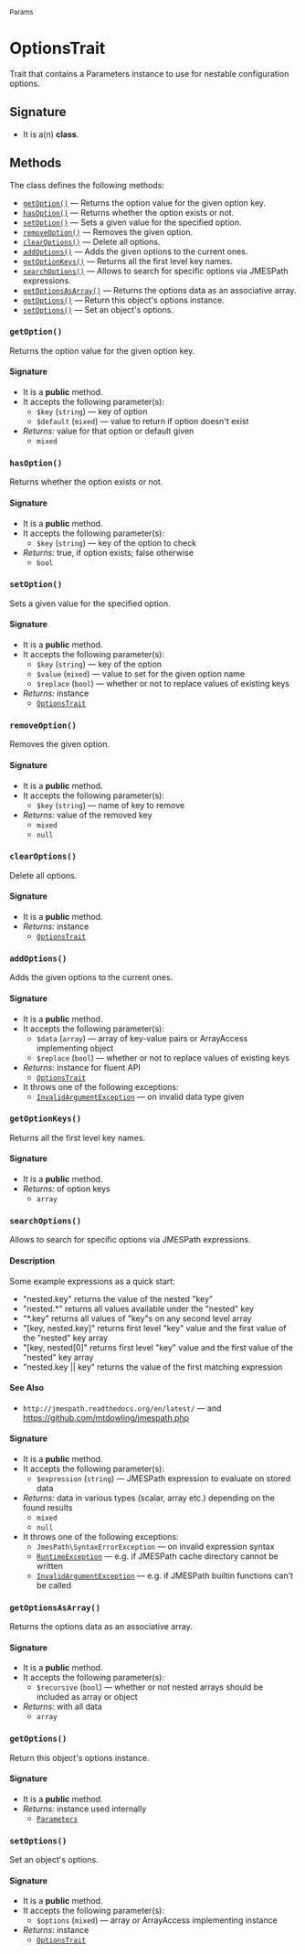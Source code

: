 <small>Params</small>

OptionsTrait
============

Trait that contains a Parameters instance to use for nestable configuration options.

Signature
---------

- It is a(n) **class**.

Methods
-------

The class defines the following methods:

- [`getOption()`](#getOption) &mdash; Returns the option value for the given option key.
- [`hasOption()`](#hasOption) &mdash; Returns whether the option exists or not.
- [`setOption()`](#setOption) &mdash; Sets a given value for the specified option.
- [`removeOption()`](#removeOption) &mdash; Removes the given option.
- [`clearOptions()`](#clearOptions) &mdash; Delete all options.
- [`addOptions()`](#addOptions) &mdash; Adds the given options to the current ones.
- [`getOptionKeys()`](#getOptionKeys) &mdash; Returns all the first level key names.
- [`searchOptions()`](#searchOptions) &mdash; Allows to search for specific options via JMESPath expressions.
- [`getOptionsAsArray()`](#getOptionsAsArray) &mdash; Returns the options data as an associative array.
- [`getOptions()`](#getOptions) &mdash; Return this object&#039;s options instance.
- [`setOptions()`](#setOptions) &mdash; Set an object&#039;s options.

### `getOption()` <a name="getOption"></a>

Returns the option value for the given option key.

#### Signature

- It is a **public** method.
- It accepts the following parameter(s):
    - `$key` (`string`) &mdash; key of option
    - `$default` (`mixed`) &mdash; value to return if option doesn&#039;t exist
- _Returns:_ value for that option or default given
    - `mixed`

### `hasOption()` <a name="hasOption"></a>

Returns whether the option exists or not.

#### Signature

- It is a **public** method.
- It accepts the following parameter(s):
    - `$key` (`string`) &mdash; key of the option to check
- _Returns:_ true, if option exists; false otherwise
    - `bool`

### `setOption()` <a name="setOption"></a>

Sets a given value for the specified option.

#### Signature

- It is a **public** method.
- It accepts the following parameter(s):
    - `$key` (`string`) &mdash; key of the option
    - `$value` (`mixed`) &mdash; value to set for the given option name
    - `$replace` (`bool`) &mdash; whether or not to replace values of existing keys
- _Returns:_ instance
    - [`OptionsTrait`](../Params/OptionsTrait.md)

### `removeOption()` <a name="removeOption"></a>

Removes the given option.

#### Signature

- It is a **public** method.
- It accepts the following parameter(s):
    - `$key` (`string`) &mdash; name of key to remove
- _Returns:_ value of the removed key
    - `mixed`
    - `null`

### `clearOptions()` <a name="clearOptions"></a>

Delete all options.

#### Signature

- It is a **public** method.
- _Returns:_ instance
    - [`OptionsTrait`](../Params/OptionsTrait.md)

### `addOptions()` <a name="addOptions"></a>

Adds the given options to the current ones.

#### Signature

- It is a **public** method.
- It accepts the following parameter(s):
    - `$data` (`array`) &mdash; array of key-value pairs or ArrayAccess implementing object
    - `$replace` (`bool`) &mdash; whether or not to replace values of existing keys
- _Returns:_ instance for fluent API
    - [`OptionsTrait`](../Params/OptionsTrait.md)
- It throws one of the following exceptions:
    - [`InvalidArgumentException`](http://php.net/class.InvalidArgumentException) &mdash; on invalid data type given

### `getOptionKeys()` <a name="getOptionKeys"></a>

Returns all the first level key names.

#### Signature

- It is a **public** method.
- _Returns:_ of option keys
    - `array`

### `searchOptions()` <a name="searchOptions"></a>

Allows to search for specific options via JMESPath expressions.

#### Description

Some example expressions as a quick start:

- &quot;nested.key&quot;           returns the value of the nested &quot;key&quot;
- &quot;nested.*&quot;             returns all values available under the &quot;nested&quot; key
- &quot;*.key&quot;                returns all values of &quot;key&quot;s on any second level array
- &quot;[key, nested.key]&quot;    returns first level &quot;key&quot; value and the first value of the &quot;nested&quot; key array
- &quot;[key, nested[0]&quot;      returns first level &quot;key&quot; value and the first value of the &quot;nested&quot; key array
- &quot;nested.key || key&quot;    returns the value of the first matching expression

#### See Also

- `http://jmespath.readthedocs.org/en/latest/` &mdash; and https://github.com/mtdowling/jmespath.php

#### Signature

- It is a **public** method.
- It accepts the following parameter(s):
    - `$expression` (`string`) &mdash; JMESPath expression to evaluate on stored data
- _Returns:_ data in various types (scalar, array etc.) depending on the found results
    - `mixed`
    - `null`
- It throws one of the following exceptions:
    - `JmesPath\SyntaxErrorException` &mdash; on invalid expression syntax
    - [`RuntimeException`](http://php.net/class.RuntimeException) &mdash; e.g. if JMESPath cache directory cannot be written
    - [`InvalidArgumentException`](http://php.net/class.InvalidArgumentException) &mdash; e.g. if JMESPath builtin functions can&#039;t be called

### `getOptionsAsArray()` <a name="getOptionsAsArray"></a>

Returns the options data as an associative array.

#### Signature

- It is a **public** method.
- It accepts the following parameter(s):
    - `$recursive` (`bool`) &mdash; whether or not nested arrays should be included as array or object
- _Returns:_ with all data
    - `array`

### `getOptions()` <a name="getOptions"></a>

Return this object&#039;s options instance.

#### Signature

- It is a **public** method.
- _Returns:_ instance used internally
    - [`Parameters`](../Params/Parameters.md)

### `setOptions()` <a name="setOptions"></a>

Set an object&#039;s options.

#### Signature

- It is a **public** method.
- It accepts the following parameter(s):
    - `$options` (`mixed`) &mdash; array or ArrayAccess implementing instance
- _Returns:_ instance
    - [`OptionsTrait`](../Params/OptionsTrait.md)

